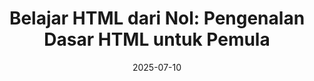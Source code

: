 ---
title: "Belajar HTML dari Nol: Pengenalan Dasar HTML untuk Pemula"
linkTitle: "Belajar HTML #01: Pengenalan Dasar HTML untuk Pemula"
date: 2025-07-10
weight: 1
series: "html"
tutorial: ["html"]
topik: ["html"]
thumbnail: "/images/cover/html.png"
image: "/images/cover/html.png"
description: "Belajar membuat tampilan web modern dengan HTML dan CSS untuk pemula."
---
